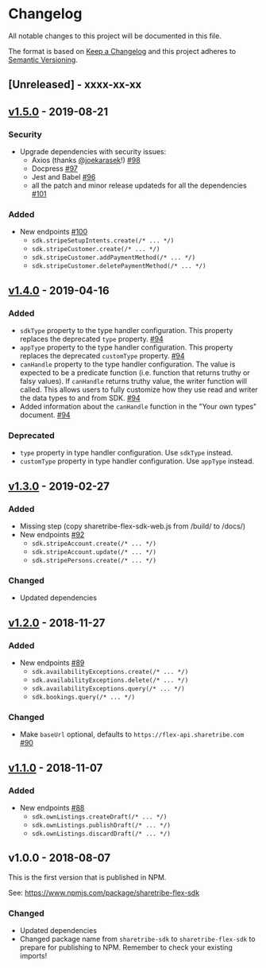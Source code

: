 # Changelog

All notable changes to this project will be documented in this file.

The format is based on [Keep a
Changelog](http://keepachangelog.com/en/1.0.0/) and this project
adheres to [Semantic Versioning](http://semver.org/spec/v2.0.0.html).

## [Unreleased] - xxxx-xx-xx

## [v1.5.0] - 2019-08-21

### Security

- Upgrade dependencies with security issues:
  - Axios (thanks [@joekarasek](https://github.com/joekarasek)!) [#98](https://github.com/sharetribe/flex-sdk-js/pull/95)
  - Docpress [#97](https://github.com/sharetribe/flex-sdk-js/pull/97)
  - Jest and Babel [#96](https://github.com/sharetribe/flex-sdk-js/pull/96)
  - all the patch and minor release updateds for all the dependencies [#101](https://github.com/sharetribe/flex-sdk-js/pull/101)

### Added

- New endpoints [#100](https://github.com/sharetribe/flex-sdk-js/pull/100)
  - `sdk.stripeSetupIntents.create(/* ... */)`
  - `sdk.stripeCustomer.create(/* ... */)`
  - `sdk.stripeCustomer.addPaymentMethod(/* ... */)`
  - `sdk.stripeCustomer.deletePaymentMethod(/* ... */)`

## [v1.4.0] - 2019-04-16

### Added

- `sdkType` property to the type handler configuration. This property
  replaces the deprecated `type`
  property. [#94](https://github.com/sharetribe/flex-sdk-js/pull/94)
- `appType` property to the type handler configuration. This property
  replaces the deprecated `customType`
  property. [#94](https://github.com/sharetribe/flex-sdk-js/pull/94)
- `canHandle` property to the type handler configuration. The value is
  expected to be a predicate function (i.e. function that returns
  truthy or falsy values). If `canHandle` returns truthy value, the
  writer function will called. This allows users to fully customize
  how they use read and writer the data types to and from
  SDK. [#94](https://github.com/sharetribe/flex-sdk-js/pull/94)
- Added information about the `canHandle` function in the "Your own
  types"
  document. [#94](https://github.com/sharetribe/flex-sdk-js/pull/94)

### Deprecated

- `type` property in type handler configuration. Use `sdkType` instead.
- `customType` property in type handler configuration. Use `appType` instead.

## [v1.3.0] - 2019-02-27

### Added

- Missing step (copy sharetribe-flex-sdk-web.js from /build/ to /docs/)
- New endpoints [#92](https://github.com/sharetribe/flex-sdk-js/pull/92)
  - `sdk.stripeAccount.create(/* ... */)`
  - `sdk.stripeAccount.update(/* ... */)`
  - `sdk.stripePersons.create(/* ... */)`

### Changed

- Updated dependencies

## [v1.2.0] - 2018-11-27

### Added

- New endpoints [#89](https://github.com/sharetribe/flex-sdk-js/pull/89)
  - `sdk.availabilityExceptions.create(/* ... */)`
  - `sdk.availabilityExceptions.delete(/* ... */)`
  - `sdk.availabilityExceptions.query(/* ... */)`
  - `sdk.bookings.query(/* ... */)`

### Changed

- Make `baseUrl` optional, defaults to `https://flex-api.sharetribe.com` [#90](https://github.com/sharetribe/flex-sdk-js/pull/90)

## [v1.1.0] - 2018-11-07

### Added

- New endpoints [#88](https://github.com/sharetribe/flex-sdk-js/pull/88)
  - `sdk.ownListings.createDraft(/* ... */)`
  - `sdk.ownListings.publishDraft(/* ... */)`
  - `sdk.ownListings.discardDraft(/* ... */)`

## v1.0.0 - 2018-08-07

This is the first version that is published in NPM.

See: https://www.npmjs.com/package/sharetribe-flex-sdk

### Changed

- Updated dependencies
- Changed package name from `sharetribe-sdk` to `sharetribe-flex-sdk`
  to prepare for publishing to NPM. Remember to check your existing
  imports!

[v1.5.0]: https://github.com/sharetribe/flex-sdk-js/compare/v1.4.0...v1.5.0
[v1.4.0]: https://github.com/sharetribe/flex-sdk-js/compare/v1.3.0...v1.4.0
[v1.3.0]: https://github.com/sharetribe/flex-sdk-js/compare/v1.2.0...v1.3.0
[v1.2.0]: https://github.com/sharetribe/flex-sdk-js/compare/v1.1.0...v1.2.0
[v1.1.0]: https://github.com/sharetribe/flex-sdk-js/compare/v1.0.0...v1.1.0
